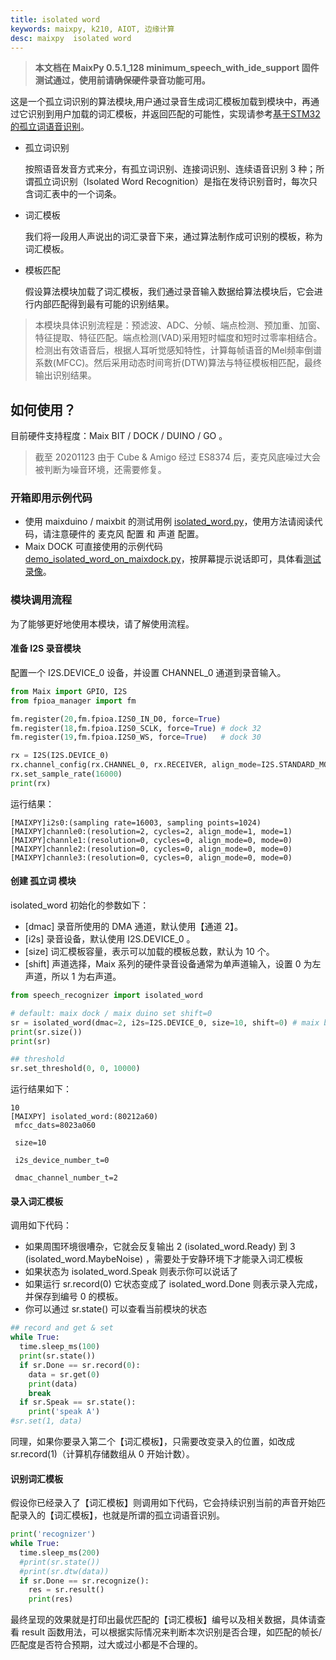 ```yaml
---
title: isolated word
keywords: maixpy, k210, AIOT, 边缘计算
desc: maixpy  isolated word
---
```



> **本文档在 MaixPy 0.5.1_128 minimum_speech_with_ide_support 固件测试通过，使用前请确保硬件录音功能可用。**

这是一个孤立词识别的算法模块,用户通过录音生成词汇模板加载到模块中，再通过它识别到用户加载的词汇模板，并返回匹配的可能性，实现请参考[基于STM32的孤立词语音识别](https://gk969.com/stm32-speech-recognition/)。

- 孤立词识别

    按照语音发音方式来分，有孤立词识别、连接词识别、连续语音识别 3 种；所谓孤立词识别（Isolated Word Recognition）是指在发待识别音时，每次只含词汇表中的一个词条。

- 词汇模板

    我们将一段用人声说出的词汇录音下来，通过算法制作成可识别的模板，称为词汇模板。

- 模板匹配

    假设算法模块加载了词汇模板，我们通过录音输入数据给算法模块后，它会进行内部匹配得到最有可能的识别结果。

> 本模块具体识别流程是：预滤波、ADC、分帧、端点检测、预加重、加窗、特征提取、特征匹配。端点检测(VAD)采用短时幅度和短时过零率相结合。检测出有效语音后，根据人耳听觉感知特性，计算每帧语音的Mel频率倒谱系数(MFCC)。然后采用动态时间弯折(DTW)算法与特征模板相匹配，最终输出识别结果。

## 如何使用？

目前硬件支持程度：Maix BIT / DOCK / DUINO / GO 。

> 截至 20201123 由于 Cube & Amigo 经过 ES8374 后，麦克风底噪过大会被判断为噪音环境，还需要修复。

### 开箱即用示例代码

- 使用 maixduino / maixbit 的测试用例 [isolated_word.py](https://github.com/sipeed/MaixPy-v1_scripts/blob/master/multimedia/speech_recognizer/isolated_word.py)，使用方法请阅读代码，请注意硬件的 麦克风 配置 和 声道 配置。
- Maix DOCK 可直接使用的示例代码[demo_isolated_word_on_maixdock.py](https://github.com/sipeed/MaixPy-v1_scripts/blob/master/multimedia/speech_recognizer/demo_isolated_word_on_maixdock.py)，按屏幕提示说话即可，具体看[测试录像](https://www.bilibili.com/video/BV1oz4y1C7yE?from=search&seid=17464946072274851468)。

### 模块调用流程

为了能够更好地使用本模块，请了解使用流程。

#### 准备 I2S 录音模块

配置一个 I2S.DEVICE_0 设备，并设置 CHANNEL_0 通道到录音输入。

```python
from Maix import GPIO, I2S
from fpioa_manager import fm

fm.register(20,fm.fpioa.I2S0_IN_D0, force=True)
fm.register(18,fm.fpioa.I2S0_SCLK, force=True) # dock 32
fm.register(19,fm.fpioa.I2S0_WS, force=True)   # dock 30

rx = I2S(I2S.DEVICE_0)
rx.channel_config(rx.CHANNEL_0, rx.RECEIVER, align_mode=I2S.STANDARD_MODE)
rx.set_sample_rate(16000)
print(rx)
```

运行结果：

```shell
[MAIXPY]i2s0:(sampling rate=16003, sampling points=1024)
[MAIXPY]channle0:(resolution=2, cycles=2, align_mode=1, mode=1)
[MAIXPY]channle1:(resolution=0, cycles=0, align_mode=0, mode=0)
[MAIXPY]channle2:(resolution=0, cycles=0, align_mode=0, mode=0)
[MAIXPY]channle3:(resolution=0, cycles=0, align_mode=0, mode=0)
```

#### 创建 孤立词 模块

isolated_word 初始化的参数如下：

- [dmac] 录音所使用的 DMA 通道，默认使用【通道 2】。
- [i2s] 录音设备，默认使用 I2S.DEVICE_0 。
- [size] 词汇模板容量，表示可以加载的模板总数，默认为 10 个。
- [shift] 声道选择，Maix 系列的硬件录音设备通常为单声道输入，设置 0 为左声道，所以 1 为右声道。

```python
from speech_recognizer import isolated_word

# default: maix dock / maix duino set shift=0
sr = isolated_word(dmac=2, i2s=I2S.DEVICE_0, size=10, shift=0) # maix bit set shift=1
print(sr.size())
print(sr)

## threshold
sr.set_threshold(0, 0, 10000)
```

运行结果如下：

```shell
10
[MAIXPY] isolated_word:(80212a60)
 mfcc_dats=8023a060

 size=10

 i2s_device_number_t=0

 dmac_channel_number_t=2
```

#### 录入词汇模板

调用如下代码：

- 如果周围环境很嘈杂，它就会反复输出 2 (isolated_word.Ready) 到 3 (isolated_word.MaybeNoise) ，需要处于安静环境下才能录入词汇模板
- 如果状态为 isolated_word.Speak 则表示你可以说话了
- 如果运行 sr.record(0) 它状态变成了 isolated_word.Done 则表示录入完成，并保存到编号 0 的模板。
- 你可以通过 sr.state() 可以查看当前模块的状态

```python
## record and get & set
while True:
  time.sleep_ms(100)
  print(sr.state())
  if sr.Done == sr.record(0):
    data = sr.get(0)
    print(data)
    break
  if sr.Speak == sr.state():
    print('speak A')
#sr.set(1, data)
```

同理，如果你要录入第二个【词汇模板】，只需要改变录入的位置，如改成 sr.record(1)（计算机存储数组从 0 开始计数）。

#### 识别词汇模板

假设你已经录入了【词汇模板】则调用如下代码，它会持续识别当前的声音开始匹配录入的【词汇模板】，也就是所谓的孤立词语音识别。

```python
print('recognizer')
while True:
  time.sleep_ms(200)
  #print(sr.state())
  #print(sr.dtw(data))
  if sr.Done == sr.recognize():
    res = sr.result()
    print(res)
```

最终呈现的效果就是打印出最优匹配的【词汇模板】编号以及相关数据，具体请查看 result 函数用法，可以根据实际情况来判断本次识别是否合理，如匹配的帧长/匹配度是否符合预期，过大或过小都是不合理的。
